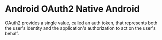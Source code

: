 # Android OAuth2 Native Android


OAuth2 provides a single value, called an auth token, that represents both the user's 
identity and the application's authorization to act on the user's behalf.
